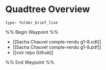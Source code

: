 # Quadtree Overview
 
```ccard
type: folder_brief_live
```
 
%% Begin Waypoint %%
- [[Sacha Chauvel compte-rendu g1-8.odt]]
- [[Sacha Chauvel compte-rendu g1-8.pdf]]
- [[voir repo Github]]

%% End Waypoint %%
